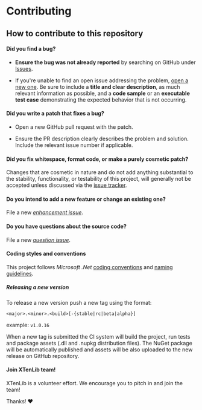 # Contributing

## How to contribute to this repository

#### **Did you find a bug?**

* **Ensure the bug was not already reported** by searching on GitHub under [Issues](https://github.com/genielabs/x10-lib-dotnet/issues).

* If you're unable to find an open issue addressing the problem, [open a new one](https://github.com/genielabs/x10-lib-dotnet/issues/new).
Be sure to include a **title and clear description**, as much relevant information as possible, and a **code sample** or an **executable test case** demonstrating the expected behavior that is not occurring.

#### **Did you write a patch that fixes a bug?**

* Open a new GitHub pull request with the patch.

* Ensure the PR description clearly describes the problem and solution.
Include the relevant issue number if applicable.

#### **Did you fix whitespace, format code, or make a purely cosmetic patch?**

Changes that are cosmetic in nature and do not add anything substantial to the stability, functionality,
or testability of this project, will generally not be accepted unless discussed via the [issue tracker](https://github.com/genielabs/x10-lib-dotnet/issues).

#### **Do you intend to add a new feature or change an existing one?**

File a new *[enhancement issue](https://github.com/genielabs/x10-lib-dotnet/issues/new?labels=enhancement)*.

#### **Do you have questions about the source code?**

File a new *[question issue](https://github.com/genielabs/x10-lib-dotnet/issues/new?labels=question)*.

#### **Coding styles and conventions**

This project follows *Microsoft .Net* [coding conventions](https://docs.microsoft.com/dotnet/csharp/programming-guide/inside-a-program/coding-conventions) and [naming guidelines](https://docs.microsoft.com/en-us/dotnet/standard/design-guidelines/capitalization-conventions).

##### Releasing a new version

To release a new version push a new tag using the format:

`<major>.<minor>.<build>[-{stable|rc|beta|alpha}]`

example: `v1.0.16`

When a new tag is submitted the CI system will build the project, run tests and package assets (.dll and .nupkg distribution files). The NuGet package will be automatically published and assets will be also uploaded to the new release on GitHub repository.

#### Join XTenLib team!

XTenLib is a volunteer effort. We encourage you to pitch in and join the team!

Thanks! :heart:

